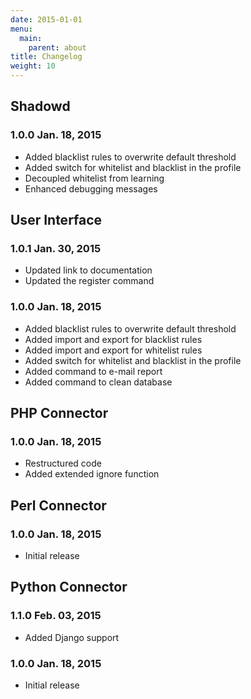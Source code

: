 ```yaml
---
date: 2015-01-01
menu:
  main:
    parent: about
title: Changelog
weight: 10
---
```


## Shadowd

### **1.0.0** Jan. 18, 2015

 * Added blacklist rules to overwrite default threshold
 * Added switch for whitelist and blacklist in the profile
 * Decoupled whitelist from learning
 * Enhanced debugging messages

## User Interface

### **1.0.1** Jan. 30, 2015

 * Updated link to documentation
 * Updated the register command

### **1.0.0** Jan. 18, 2015

 * Added blacklist rules to overwrite default threshold
 * Added import and export for blacklist rules
 * Added import and export for whitelist rules
 * Added switch for whitelist and blacklist in the profile
 * Added command to e-mail report
 * Added command to clean database

## PHP Connector

### **1.0.0** Jan. 18, 2015

 * Restructured code
 * Added extended ignore function

## Perl Connector

### **1.0.0** Jan. 18, 2015

 * Initial release

## Python Connector

### **1.1.0** Feb. 03, 2015

 * Added Django support

### **1.0.0** Jan. 18, 2015

 * Initial release
